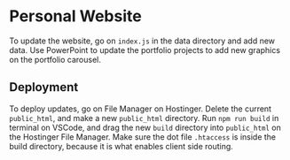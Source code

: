# Personal Website
To update the website, go on `index.js` in the data directory and add new data. Use PowerPoint to update the portfolio projects to add new graphics on the portfolio carousel.

## Deployment
To deploy updates, go on File Manager on Hostinger. Delete the current `public_html`, and make a new `public_html` directory. Run `npm run build` in terminal on VSCode, and drag the new `build` directory into `public_html` on the Hostinger File Manager. Make sure the dot file `.htaccess` is inside the build directory, because it is what enables client side routing.

